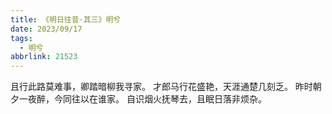 ```yaml
---
title: 《明日往昔·其三》明兮
date: 2023/09/17
tags:
  - 明兮
abbrlink: 21523
---
```

且行此路莫难事，卿踏暗柳我寻家。
才郎马行花盛艳，天涯通楚几刻乏。
昨时朝夕一夜醉，今同往以在谁家。
自识烟火抚琴去，且眠日落非烦杂。
